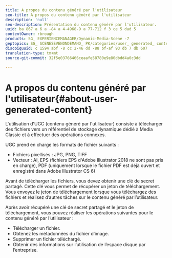 ```yaml
---
title: A propos du contenu généré par l'utilisateur
seo-title: A propos du contenu généré par l'utilisateur
description: 'null'
seo-description: Présentation du contenu généré par l'utilisateur.
uuid: ba 867 a 6 a -84 a 4-4968-9 a 77-712 f 3 ce 5 dad 5
contentOwner: rbrough
products: SG_ EXPERIENCEMANAGER/Dynamic-Media-Scene -7
geptopics: SG_ SCENESEVENONDEMAND_ PK/categories/user_ generated_ content
discoiquuid: c 1594 abf -8 cc 2-46 dd -88 bf-af 93 db 7 db 607
translation-type: tm+mt
source-git-commit: 32f5e03766466ceaafe58780e9e80dbdd4a0c3dd

---
```



# A propos du contenu généré par l'utilisateur{#about-user-generated-content}

L'utilisation d'UGC (contenu généré par l'utilisateur) consiste à télécharger des fichiers vers un référentiel de stockage dynamique dédié à Media Classic et à effectuer des opérations connexes.

UGC prend en charge les formats de fichier suivants :

* Fichiers pixellisés : JPG, PNG, TIFF
* Vecteur : AI, EPS (fichiers EPS d'Adobe Illustrator 2018 ne sont pas pris en charge), PDF (uniquement lorsque le fichier PDF est déjà ouvert et enregistré dans Adobe Illustrator CS 6)

Avant de télécharger les fichiers, vous devez obtenir une clé de secret partagé. Cette clé vous permet de récupérer un jeton de téléchargement. Vous envoyez le jeton de téléchargement lorsque vous téléchargez des fichiers et réalisez d’autres tâches sur le contenu généré par l’utilisateur.

Après avoir récupéré une clé de secret partagé et le jeton de téléchargement, vous pouvez réaliser les opérations suivantes pour le contenu généré par l’utilisateur :

* Télécharger un fichier.
* Obtenez les métadonnées du fichier d’image.
* Supprimer un fichier téléchargé.
* Obtenir des informations sur l’utilisation de l’espace disque par l’entreprise.

